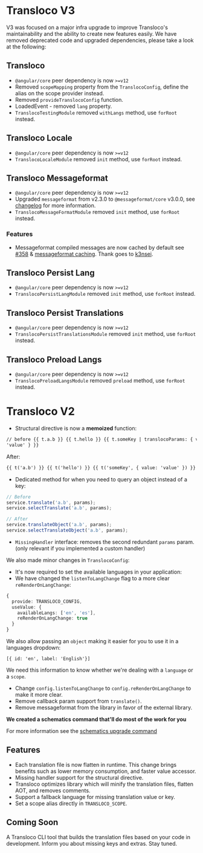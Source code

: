 # Transloco V3

V3 was focused on a major infra upgrade to improve Transloco's maintainability and the ability to create new features easily.
We have removed deprecated code and upgraded dependencies, please take a look at the following:

## Transloco

- `@angular/core` peer dependency is now `>=v12`
- Removed `scopeMapping` property from the `TranslocoConfig`, define the alias on the scope provider instead.
- Removed `provideTranslocoConfig` function.
- LoadedEvent - removed `lang` property.
- `TranslocoTestingModule` removed `withLangs` method, use `forRoot` instead.

## Transloco Locale

- `@angular/core` peer dependency is now `>=v12`
- `TranslocoLocaleModule` removed `init` method, use `forRoot` instead.

## Transloco Messageformat

- `@angular/core` peer dependency is now `>=v12`
- Upgraded `messageformat` from v2.3.0 to `@messageformat/core` v3.0.0, see [changelog](https://github.com/messageformat/messageformat/blob/master/packages/core/CHANGELOG.md#300-2021-05-13) for more information.
- `TranslocoMessageFormatModule` removed `init` method, use `forRoot` instead.

### Features

- Messageformat compiled messages are now cached by default see [#358](https://github.com/ngneat/transloco/issues/358) & [messageformat caching](https://ngneat.github.io/transloco/docs/plugins/message-format#caching). Thank goes to [k3nsei](https://github.com/k3nsei).

## Transloco Persist Lang

- `@angular/core` peer dependency is now `>=v12`
- `TranslocoPersistLangModule` removed `init` method, use `forRoot` instead.

## Transloco Persist Translations

- `@angular/core` peer dependency is now `>=v12`
- `TranslocoPersistTranslationsModule` removed `init` method, use `forRoot` instead.

## Transloco Preload Langs

- `@angular/core` peer dependency is now `>=v12`
- `TranslocoPreloadLangsModule` removed `preload` method, use `forRoot` instead.

# Transloco V2

- Structural directive is now a **memoized** function:

```html
// before {{ t.a.b }} {{ t.hello }} {{ t.someKey | translocoParams: { value:
'value' } }}
```

After:

```html
{{ t('a.b') }} {{ t('hello') }} {{ t('someKey', { value: 'value' }) }}
```

- Dedicated method for when you need to query an object instead of a key:

```ts
// Before
service.translate('a.b', params);
service.selectTranslate('a.b', params);

// After
service.translateObject('a.b', params);
service.selectTranslateObject('a.b', params);
```

- `MissingHandler` interface: removes the second redundant `params` param. (only relevant if you implemented a custom handler)

We also made minor changes in `TranslocoConfig`:

- It's now required to set the available languages in your application:
- We have changed the `listenToLangChange` flag to a more clear `reRenderOnLangChange`:

```ts
{
  provide: TRANSLOCO_CONFIG,
  useValue: {
    availableLangs: ['en', 'es'],
    reRenderOnLangChange: true
  }
}
```

We also allow passing an `object` making it easier for you to use it in a languages dropdown:

`[{ id: 'en', label: 'English'}]`

We need this information to know whether we're dealing with a `language` or a `scope`.

- Change `config.listenToLangChange` to `config.reRenderOnLangChange` to make it more clear.
- Remove callback param support from `translate()`.
- Remove messageformat from the library in favor of the external library.

**We created a schematics command that'll do most of the work for you**

For more information see the [schematics upgrade command](https://ngneat.github.io/transloco/docs/schematics/upgrade)

## Features

- Each translation file is now flatten in runtime. This change brings benefits such as lower memory consumption, and faster value accessor.
- Missing handler support for the structural directive.
- Transloco optimizes library which will minify the translation files, flatten AOT, and removes comments.
- Support a fallback language for missing translation value or key.
- Set a scope alias directly in `TRANSLOCO_SCOPE`.

## Coming Soon

A Transloco CLI tool that builds the translation files based on your code in development. Inform you about missing keys and extras. Stay tuned.

